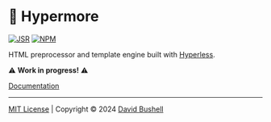 # 🎃 Hypermore

[![JSR](https://jsr.io/badges/@dbushell/hypermore?labelColor=98e6c8&color=333)](https://jsr.io/@dbushell/hypermore) [![NPM](https://img.shields.io/npm/v/@dbushell/hypermore?labelColor=98e6c8&color=333)](https://www.npmjs.com/package/@dbushell/hypermore)

HTML preprocessor and template engine built with [Hyperless](https://github.com/dbushell/hyperless).

⚠️ **Work in progress!** ⚠️

[Documentation](/hypermore/docs/documentation.md)

* * *

[MIT License](/LICENSE) | Copyright © 2024 [David Bushell](https://dbushell.com)
